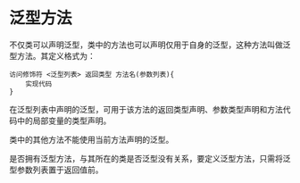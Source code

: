 # 泛型方法

不仅类可以声明泛型，类中的方法也可以声明仅用于自身的泛型，这种方法叫做泛型方法。其定义格式为：

```language
访问修饰符 <泛型列表> 返回类型 方法名(参数列表){
	实现代码
}
```

在泛型列表中声明的泛型，可用于该方法的返回类型声明、参数类型声明和方法代码中的局部变量的类型声明。

类中的其他方法不能使用当前方法声明的泛型。

是否拥有泛型方法，与其所在的类是否泛型没有关系，要定义泛型方法，只需将泛型参数列表置于返回值前。
